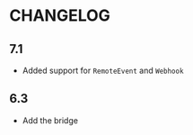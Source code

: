 CHANGELOG
=========

7.1
---

* Added support for `RemoteEvent` and `Webhook`

6.3
---

 * Add the bridge
